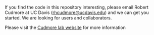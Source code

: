 If you find the code in this repository interesting, please email Robert Cudmore at UC Davis (rhcudmore@ucdavis.edu) and we can get you started. We are looking for users and collaborators.

Please visit the [Cudmore lab website][cudmore] for more information

[cudmore]: http://robertcudmore.org
